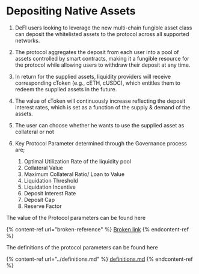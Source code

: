 # Depositing Native Assets

1. DeFI users looking to leverage the new multi-chain fungible asset class can deposit the whitelisted assets to the protocol across all supported networks.&#x20;
2. The protocol aggregates the deposit from each user into a pool of assets controlled by smart contracts, making it a fungible resource for the protocol while allowing users to withdraw their deposit at any time.&#x20;
3. In return for the supplied assets, liquidity providers will receive corresponding cToken (e.g., cETH, cUSDC), which entitles them to redeem the supplied assets in the future.&#x20;
4. The value of cToken will continuously increase reflecting the deposit interest rates, which is set as a function of the supply & demand of the assets.&#x20;
5. The user can choose whether he wants to use the supplied asset as collateral or not&#x20;
6.  Key Protocol Parameter determined through the Governance process are;&#x20;

    1. Optimal Utilization Rate of the liquidity pool&#x20;
    2. Collateral Value&#x20;
    3. Maximum Collateral Ratio/ Loan to Value&#x20;
    4. Liquidation Threshold&#x20;
    5. Liquidation Incentive&#x20;
    6. Deposit Interest Rate&#x20;
    7. Deposit Cap&#x20;
    8. Reserve Factor&#x20;



The value of the Protocol parameters can be found here&#x20;

{% content-ref url="broken-reference" %}
[Broken link](broken-reference)
{% endcontent-ref %}

The definitions of the protocol parameters can be found here&#x20;

{% content-ref url="../definitions.md" %}
[definitions.md](../definitions.md)
{% endcontent-ref %}
